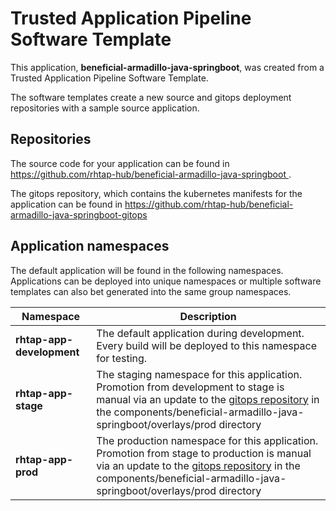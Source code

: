 # Trusted Application Pipeline Software Template

This application, **beneficial-armadillo-java-springboot**, was created from a Trusted Application Pipeline Software Template.

The software templates create a new source and gitops deployment repositories with a sample source application. 

## Repositories

The source code for your application can be found in [https://github.com/rhtap-hub/beneficial-armadillo-java-springboot ](https://github.com/rhtap-hub/beneficial-armadillo-java-springboot ).
 
The gitops repository, which contains the kubernetes manifests for the application can be found in 
[https://github.com/rhtap-hub/beneficial-armadillo-java-springboot-gitops ](https://github.com/rhtap-hub/beneficial-armadillo-java-springboot-gitops ) 

## Application namespaces 

The default application will be found in the following namespaces. Applications can be deployed into unique namespaces or multiple software templates can also bet generated into the same group namespaces.  

|  Namespace   |  Description   |  
| -------- | -------- |   
| **rhtap-app-development** | The default application during development. Every build will be deployed to this namespace for testing. | 
| **rhtap-app-stage** | The staging namespace for this application. Promotion from development to stage is manual via an update to the [gitops repository](https://github.com/rhtap-hub/beneficial-armadillo-java-springboot-gitops ) in the components/beneficial-armadillo-java-springboot/overlays/prod directory |  
| **rhtap-app-prod** | The production namespace for this application. Promotion from stage to production is manual via an update to the [gitops repository](https://github.com/rhtap-hub/beneficial-armadillo-java-springboot-gitops ) in the components/beneficial-armadillo-java-springboot/overlays/prod directory | 